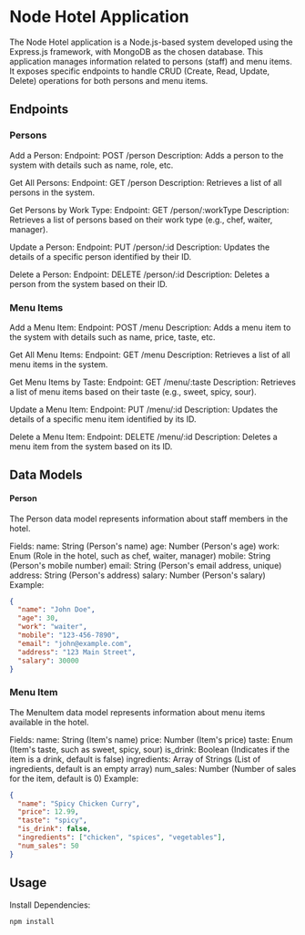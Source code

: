 # Node Hotel Application
The Node Hotel application is a Node.js-based system developed using the Express.js framework, with MongoDB as the chosen database. This application manages information related to persons (staff) and menu items. It exposes specific endpoints to handle CRUD (Create, Read, Update, Delete) operations for both persons and menu items.

## Endpoints

### Persons
Add a Person:
Endpoint: POST /person
Description: Adds a person to the system with details such as name, role, etc.

Get All Persons:
Endpoint: GET /person
Description: Retrieves a list of all persons in the system.

Get Persons by Work Type:
Endpoint: GET /person/:workType
Description: Retrieves a list of persons based on their work type (e.g., chef, waiter, manager).

Update a Person:
Endpoint: PUT /person/:id
Description: Updates the details of a specific person identified by their ID.

Delete a Person:
Endpoint: DELETE /person/:id
Description: Deletes a person from the system based on their ID.

### Menu Items
Add a Menu Item:
Endpoint: POST /menu
Description: Adds a menu item to the system with details such as name, price, taste, etc.

Get All Menu Items:
Endpoint: GET /menu
Description: Retrieves a list of all menu items in the system.

Get Menu Items by Taste:
Endpoint: GET /menu/:taste
Description: Retrieves a list of menu items based on their taste (e.g., sweet, spicy, sour).

Update a Menu Item:
Endpoint: PUT /menu/:id
Description: Updates the details of a specific menu item identified by its ID.

Delete a Menu Item:
Endpoint: DELETE /menu/:id
Description: Deletes a menu item from the system based on its ID.

## Data Models

#### Person
The Person data model represents information about staff members in the hotel.

Fields:
name: String (Person's name)
age: Number (Person's age)
work: Enum (Role in the hotel, such as chef, waiter, manager)
mobile: String (Person's mobile number)
email: String (Person's email address, unique)
address: String (Person's address)
salary: Number (Person's salary)
Example:
```json
{
  "name": "John Doe",
  "age": 30,
  "work": "waiter",
  "mobile": "123-456-7890",
  "email": "john@example.com",
  "address": "123 Main Street",
  "salary": 30000
}
```

### Menu Item
The MenuItem data model represents information about menu items available in the hotel.

Fields:
name: String (Item's name)
price: Number (Item's price)
taste: Enum (Item's taste, such as sweet, spicy, sour)
is_drink: Boolean (Indicates if the item is a drink, default is false)
ingredients: Array of Strings (List of ingredients, default is an empty array)
num_sales: Number (Number of sales for the item, default is 0)
Example:
```json
{
  "name": "Spicy Chicken Curry",
  "price": 12.99,
  "taste": "spicy",
  "is_drink": false,
  "ingredients": ["chicken", "spices", "vegetables"],
  "num_sales": 50
}
```

## Usage
Install Dependencies:
```bash
npm install
```
